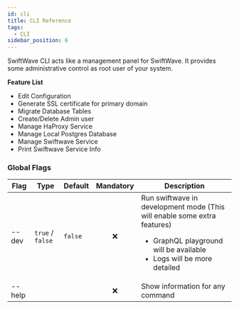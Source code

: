 ```yaml
---
id: cli
title: CLI Reference
tags:
  - CLI
sidebar_position: 6
---
```


SwiftWave CLI acts like a management panel for SwiftWave.
It provides some administrative control as root user of your system.

**Feature List**
- Edit Configuration
- Generate SSL certificate for primary domain
- Migrate Database Tables
- Create/Delete Admin user
- Manage HaProxy Service
- Manage Local Postgres Database
- Manage Swiftwave Service
- Print Swiftwave Service Info

### Global Flags

| Flag   |       Type       | Default |     Mandatory       |          Description              |
|--------|------------------|---------|---------------------|-----------------------------------|
| --dev  | `true` / `false` | `false` | <center>❌</center> | Run swiftwave in development mode (This will enable some extra features) <ul><li>GraphQL playground will be available</li><li>Logs will be more detailed</li></ul> |
| --help |                  |         | <center>❌</center> | Show information for any command  |
